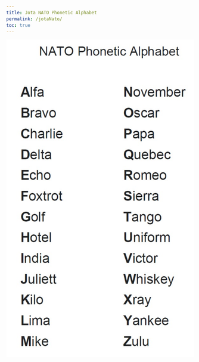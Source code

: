 ```yaml
---
title: Jota NATO Phonetic Alphabet
permalink: /jotaNato/
toc: true
---
```


<img src="/assets/jota/JotaNato.jpg">


